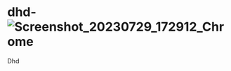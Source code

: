 # dhd- ![Screenshot_20230729_172912_Chrome](https://github.com/Hamzicdhd/bug-free-octo-computing-machine/assets/130697713/f8eccb59-8739-43be-be31-388ebf1b9a00)

Dhd

